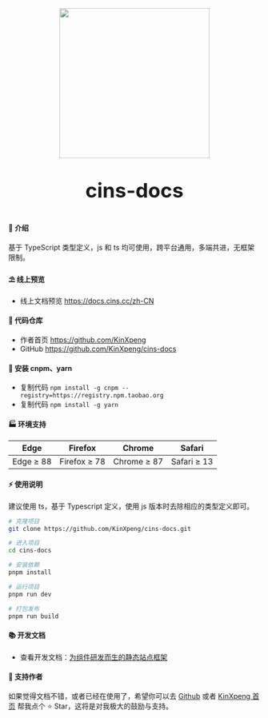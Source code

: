 <div align="center">
	<img width="300" src="https://kinxpeng.oss-cn-beijing.aliyuncs.com/image/cins-docs/logo_net.png?versionId=CAEQOBiBgMDLq.DsnRgiIGE2YzFkZDY4Njc2ZDQ5MzdhMWU5ZTM5YWE1NzM0YjYx">
  <p style="font-size:40px;font-weight:bold">cins-docs</p>
</div>

#### 🌈 介绍

基于 TypeScript 类型定义，js 和 ts 均可使用，跨平台通用，多端共进，无框架限制。

#### ⛱️ 线上预览

- 线上文档预览 <a href="https://docs.cins.cc/zh-CN" target="_blank">https://docs.cins.cc/zh-CN</a>

#### 💒 代码仓库

- 作者首页 <a href="https://github.com/KinXpeng" target="_blank">https://github.com/KinXpeng</a>
- GitHub <a href="https://github.com/KinXpeng/cins-docs" target="_blank">https://github.com/KinXpeng/cins-docs</a>

#### 🚧 安装 cnpm、yarn

- 复制代码 `npm install -g cnpm --registry=https://registry.npm.taobao.org`
- 复制代码 `npm install -g yarn`

#### 🏭 环境支持

| Edge      | Firefox      | Chrome      | Safari      |
| --------- | ------------ | ----------- | ----------- |
| Edge ≥ 88 | Firefox ≥ 78 | Chrome ≥ 87 | Safari ≥ 13 |

#### ⚡ 使用说明

建议使用 ts，基于 Typescript 定义，使用 js 版本时去除相应的类型定义即可。

```bash
# 克隆项目
git clone https://github.com/KinXpeng/cins-docs.git

# 进入项目
cd cins-docs

# 安装依赖
pnpm install

# 运行项目
pnpm run dev

# 打包发布
pnpm run build
```

#### 📚 开发文档

- 查看开发文档：<a href="https://d.umijs.org/" target="_blank">为组件研发而生的静态站点框架</a>

#### 💌 支持作者

如果觉得文档不错，或者已经在使用了，希望你可以去 <a target="_blank" href="https://github.com/KinXpeng/cins-docs">Github</a> 或者 <a target="_blank" href="https://github.com/KinXpeng">KinXpeng 首页</a> 帮我点个 ⭐ Star，这将是对我极大的鼓励与支持。
